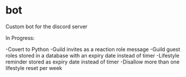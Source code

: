 # bot
Custom bot for the discord server

In Progress:

-Covert to Python
-Guild invites as a reaction role message
-Guild guest roles stored in a database with an expiry date instead of timer
-Lifestyle reminder stored as expiry date instead of timer
-Disallow more than one lifestyle reset per week
